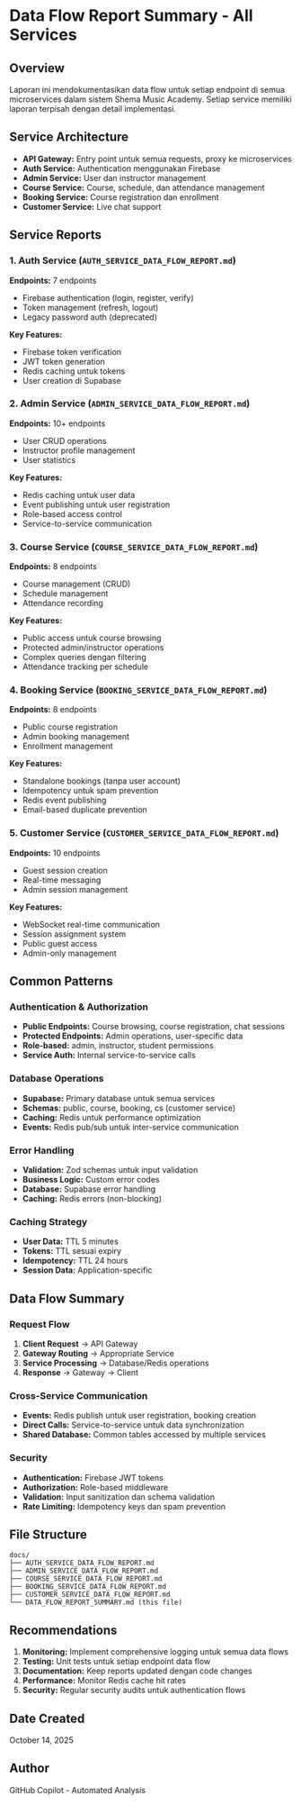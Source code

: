 # Data Flow Report Summary - All Services

## Overview
Laporan ini mendokumentasikan data flow untuk setiap endpoint di semua microservices dalam sistem Shema Music Academy. Setiap service memiliki laporan terpisah dengan detail implementasi.

## Service Architecture
- **API Gateway:** Entry point untuk semua requests, proxy ke microservices
- **Auth Service:** Authentication menggunakan Firebase
- **Admin Service:** User dan instructor management
- **Course Service:** Course, schedule, dan attendance management
- **Booking Service:** Course registration dan enrollment
- **Customer Service:** Live chat support

## Service Reports

### 1. Auth Service (`AUTH_SERVICE_DATA_FLOW_REPORT.md`)
**Endpoints:** 7 endpoints
- Firebase authentication (login, register, verify)
- Token management (refresh, logout)
- Legacy password auth (deprecated)

**Key Features:**
- Firebase token verification
- JWT token generation
- Redis caching untuk tokens
- User creation di Supabase

### 2. Admin Service (`ADMIN_SERVICE_DATA_FLOW_REPORT.md`)
**Endpoints:** 10+ endpoints
- User CRUD operations
- Instructor profile management
- User statistics

**Key Features:**
- Redis caching untuk user data
- Event publishing untuk user registration
- Role-based access control
- Service-to-service communication

### 3. Course Service (`COURSE_SERVICE_DATA_FLOW_REPORT.md`)
**Endpoints:** 8 endpoints
- Course management (CRUD)
- Schedule management
- Attendance recording

**Key Features:**
- Public access untuk course browsing
- Protected admin/instructor operations
- Complex queries dengan filtering
- Attendance tracking per schedule

### 4. Booking Service (`BOOKING_SERVICE_DATA_FLOW_REPORT.md`)
**Endpoints:** 8 endpoints
- Public course registration
- Admin booking management
- Enrollment management

**Key Features:**
- Standalone bookings (tanpa user account)
- Idempotency untuk spam prevention
- Redis event publishing
- Email-based duplicate prevention

### 5. Customer Service (`CUSTOMER_SERVICE_DATA_FLOW_REPORT.md`)
**Endpoints:** 10 endpoints
- Guest session creation
- Real-time messaging
- Admin session management

**Key Features:**
- WebSocket real-time communication
- Session assignment system
- Public guest access
- Admin-only management

## Common Patterns

### Authentication & Authorization
- **Public Endpoints:** Course browsing, course registration, chat sessions
- **Protected Endpoints:** Admin operations, user-specific data
- **Role-based:** admin, instructor, student permissions
- **Service Auth:** Internal service-to-service calls

### Database Operations
- **Supabase:** Primary database untuk semua services
- **Schemas:** public, course, booking, cs (customer service)
- **Caching:** Redis untuk performance optimization
- **Events:** Redis pub/sub untuk inter-service communication

### Error Handling
- **Validation:** Zod schemas untuk input validation
- **Business Logic:** Custom error codes
- **Database:** Supabase error handling
- **Caching:** Redis errors (non-blocking)

### Caching Strategy
- **User Data:** TTL 5 minutes
- **Tokens:** TTL sesuai expiry
- **Idempotency:** TTL 24 hours
- **Session Data:** Application-specific

## Data Flow Summary

### Request Flow
1. **Client Request** → API Gateway
2. **Gateway Routing** → Appropriate Service
3. **Service Processing** → Database/Redis operations
4. **Response** → Gateway → Client

### Cross-Service Communication
- **Events:** Redis publish untuk user registration, booking creation
- **Direct Calls:** Service-to-service untuk data synchronization
- **Shared Database:** Common tables accessed by multiple services

### Security
- **Authentication:** Firebase JWT tokens
- **Authorization:** Role-based middleware
- **Validation:** Input sanitization dan schema validation
- **Rate Limiting:** Idempotency keys dan spam prevention

## File Structure
```
docs/
├── AUTH_SERVICE_DATA_FLOW_REPORT.md
├── ADMIN_SERVICE_DATA_FLOW_REPORT.md
├── COURSE_SERVICE_DATA_FLOW_REPORT.md
├── BOOKING_SERVICE_DATA_FLOW_REPORT.md
├── CUSTOMER_SERVICE_DATA_FLOW_REPORT.md
└── DATA_FLOW_REPORT_SUMMARY.md (this file)
```

## Recommendations
1. **Monitoring:** Implement comprehensive logging untuk semua data flows
2. **Testing:** Unit tests untuk setiap endpoint data flow
3. **Documentation:** Keep reports updated dengan code changes
4. **Performance:** Monitor Redis cache hit rates
5. **Security:** Regular security audits untuk authentication flows

## Date Created
October 14, 2025

## Author
GitHub Copilot - Automated Analysis